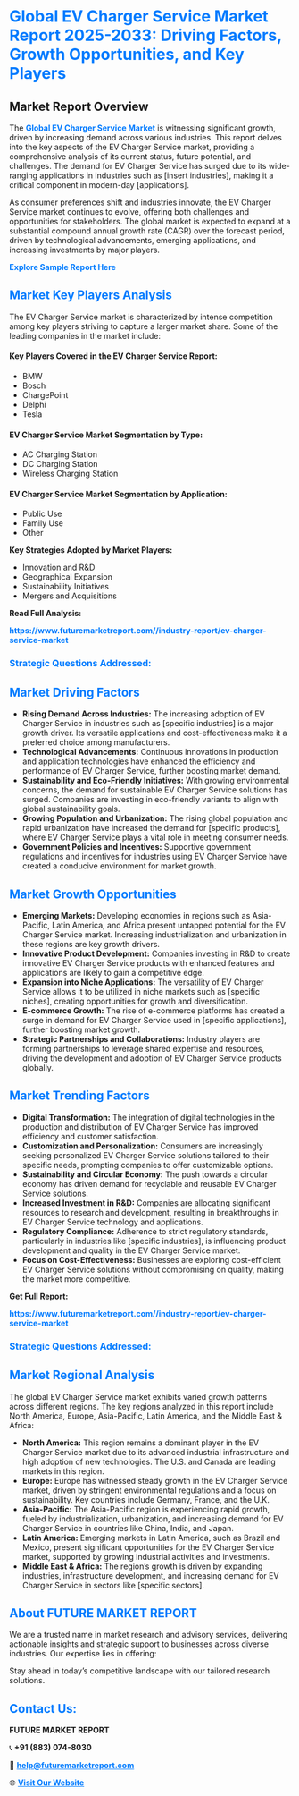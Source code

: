<h1 style="color: #007BFF;">Global EV Charger Service Market Report 2025-2033: Driving Factors, Growth Opportunities, and Key Players</h1>

<section id="overview">
<h2>Market Report Overview</h2>
<p>The <a href="https://www.futuremarketreport.com//industry-report/ev-charger-service-market" style="color: #007BFF; text-decoration: none;"><strong>Global EV Charger Service Market</strong></a> is witnessing significant growth, driven by increasing demand across various industries. This report delves into the key aspects of the EV Charger Service market, providing a comprehensive analysis of its current status, future potential, and challenges. The demand for EV Charger Service has surged due to its wide-ranging applications in industries such as [insert industries], making it a critical component in modern-day [applications].</p>
<p>As consumer preferences shift and industries innovate, the EV Charger Service market continues to evolve, offering both challenges and opportunities for stakeholders. The global market is expected to expand at a substantial compound annual growth rate (CAGR) over the forecast period, driven by technological advancements, emerging applications, and increasing investments by major players.</p>
</section>

<section id="overview">
<p><a href="https://www.futuremarketreport.com//request-sample/reportId=51338" style="color: #007BFF; text-decoration: none;"><strong>Explore Sample Report Here</strong></a></p>
</section>

<section id="key-players">
<h2 style="color: #007BFF;">Market Key Players Analysis</h2>
<p>The EV Charger Service market is characterized by intense competition among key players striving to capture a larger market share. Some of the leading companies in the market include:</p>
<h4>Key Players Covered in the EV Charger Service Report:</h4>
<ul><li>BMW</li><li>Bosch</li><li>ChargePoint</li><li>Delphi</li><li>Tesla</li></ul>
<h4>EV Charger Service Market Segmentation by Type:</h4>
<ul><li>AC Charging Station</li><li>DC Charging Station</li><li>Wireless Charging Station</li></ul>

<h4>EV Charger Service Market Segmentation by Application:</h4>
<ul><li>Public Use</li><li>Family Use</li><li>Other</li></ul>
<p><strong>Key Strategies Adopted by Market Players:</strong></p>
<ul>
<li>Innovation and R&D</li>
<li>Geographical Expansion</li>
<li>Sustainability Initiatives</li>
<li>Mergers and Acquisitions</li>
</ul>
</section>

<section>
<p><strong>Read Full Analysis: </strong></p><a href="https://www.futuremarketreport.com//industry-report/ev-charger-service-market" style="color: #007BFF; text-decoration: none;"><strong>https://www.futuremarketreport.com//industry-report/ev-charger-service-market</strong></a>
<h3 style="color: #007BFF;">Strategic Questions Addressed:</h3>
</section>

<section id="driving-factors">
<h2 style="color: #007BFF;">Market Driving Factors</h2>
<ul>
<li><strong>Rising Demand Across Industries:</strong> The increasing adoption of EV Charger Service in industries such as [specific industries] is a major growth driver. Its versatile applications and cost-effectiveness make it a preferred choice among manufacturers.</li>
<li><strong>Technological Advancements:</strong> Continuous innovations in production and application technologies have enhanced the efficiency and performance of EV Charger Service, further boosting market demand.</li>
<li><strong>Sustainability and Eco-Friendly Initiatives:</strong> With growing environmental concerns, the demand for sustainable EV Charger Service solutions has surged. Companies are investing in eco-friendly variants to align with global sustainability goals.</li>
<li><strong>Growing Population and Urbanization:</strong> The rising global population and rapid urbanization have increased the demand for [specific products], where EV Charger Service plays a vital role in meeting consumer needs.</li>
<li><strong>Government Policies and Incentives:</strong> Supportive government regulations and incentives for industries using EV Charger Service have created a conducive environment for market growth.</li>
</ul>
</section>

<section id="growth-opportunities">
<h2 style="color: #007BFF;">Market Growth Opportunities</h2>
<ul>
<li><strong>Emerging Markets:</strong> Developing economies in regions such as Asia-Pacific, Latin America, and Africa present untapped potential for the EV Charger Service market. Increasing industrialization and urbanization in these regions are key growth drivers.</li>
<li><strong>Innovative Product Development:</strong> Companies investing in R&D to create innovative EV Charger Service products with enhanced features and applications are likely to gain a competitive edge.</li>
<li><strong>Expansion into Niche Applications:</strong> The versatility of EV Charger Service allows it to be utilized in niche markets such as [specific niches], creating opportunities for growth and diversification.</li>
<li><strong>E-commerce Growth:</strong> The rise of e-commerce platforms has created a surge in demand for EV Charger Service used in [specific applications], further boosting market growth.</li>
<li><strong>Strategic Partnerships and Collaborations:</strong> Industry players are forming partnerships to leverage shared expertise and resources, driving the development and adoption of EV Charger Service products globally.</li>
</ul>
</section>

<section id="trending-factors">
<h2 style="color: #007BFF;">Market Trending Factors</h2>
<ul>
<li><strong>Digital Transformation:</strong> The integration of digital technologies in the production and distribution of EV Charger Service has improved efficiency and customer satisfaction.</li>
<li><strong>Customization and Personalization:</strong> Consumers are increasingly seeking personalized EV Charger Service solutions tailored to their specific needs, prompting companies to offer customizable options.</li>
<li><strong>Sustainability and Circular Economy:</strong> The push towards a circular economy has driven demand for recyclable and reusable EV Charger Service solutions.</li>
<li><strong>Increased Investment in R&D:</strong> Companies are allocating significant resources to research and development, resulting in breakthroughs in EV Charger Service technology and applications.</li>
<li><strong>Regulatory Compliance:</strong> Adherence to strict regulatory standards, particularly in industries like [specific industries], is influencing product development and quality in the EV Charger Service market.</li>
<li><strong>Focus on Cost-Effectiveness:</strong> Businesses are exploring cost-efficient EV Charger Service solutions without compromising on quality, making the market more competitive.</li>
</ul>
</section>

<section>
<p><strong>Get Full Report: </strong></p><a href="https://www.futuremarketreport.com//industry-report/ev-charger-service-market" style="color: #007BFF; text-decoration: none;"><strong>https://www.futuremarketreport.com//industry-report/ev-charger-service-market</strong></a>
<h3 style="color: #007BFF;">Strategic Questions Addressed:</h3>
</section>


<section id="regional-analysis">
<h2 style="color: #007BFF;">Market Regional Analysis</h2>
<p>The global EV Charger Service market exhibits varied growth patterns across different regions. The key regions analyzed in this report include North America, Europe, Asia-Pacific, Latin America, and the Middle East & Africa:</p>
<ul>
<li><strong>North America:</strong> This region remains a dominant player in the EV Charger Service market due to its advanced industrial infrastructure and high adoption of new technologies. The U.S. and Canada are leading markets in this region.</li>
<li><strong>Europe:</strong> Europe has witnessed steady growth in the EV Charger Service market, driven by stringent environmental regulations and a focus on sustainability. Key countries include Germany, France, and the U.K.</li>
<li><strong>Asia-Pacific:</strong> The Asia-Pacific region is experiencing rapid growth, fueled by industrialization, urbanization, and increasing demand for EV Charger Service in countries like China, India, and Japan.</li>
<li><strong>Latin America:</strong> Emerging markets in Latin America, such as Brazil and Mexico, present significant opportunities for the EV Charger Service market, supported by growing industrial activities and investments.</li>
<li><strong>Middle East & Africa:</strong> The region’s growth is driven by expanding industries, infrastructure development, and increasing demand for EV Charger Service in sectors like [specific sectors].</li>
</ul>
</section>

<footer>
<h2 style="color: #007BFF;">About FUTURE MARKET REPORT</h2>
<p>We are a trusted name in market research and advisory services, delivering actionable insights and strategic support to businesses across diverse industries. Our expertise lies in offering:</p>

<p>Stay ahead in today’s competitive landscape with our tailored research solutions.</p>

<h2 style="color: #007BFF;">Contact Us:</h2>
<p><strong>FUTURE MARKET REPORT</strong></p>
<p>📞 <strong>+91 (883) 074-8030</strong></p>
<p>📧 <strong><a href="mailto:help@futuremarketreport.com" style="color: #007BFF;">help@futuremarketreport.com</a></strong></p>
<p>🌐 <strong><a href="https://www.futuremarketreport.com/" style="color: #007BFF;">Visit Our Website</a></strong></p>
</footer>